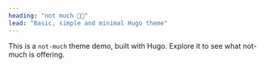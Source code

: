 ```yaml
---
heading: "not much 👋🏻"
lead: "Basic, simple and minimal Hugo theme"
---
```


This is a `not-much` theme demo, built with Hugo. Explore it to see what not-much is offering.